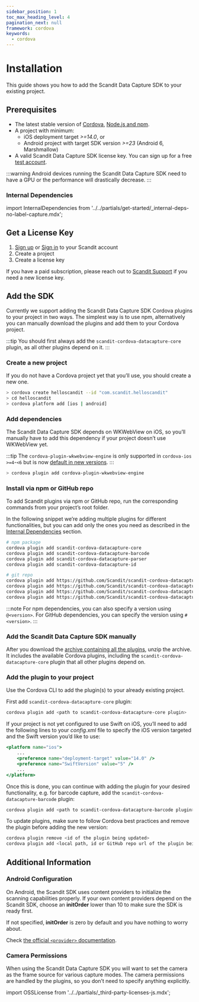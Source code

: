 ```yaml
---
sidebar_position: 1
toc_max_heading_level: 4
pagination_next: null
framework: cordova
keywords:
  - cordova
---
```


# Installation

This guide shows you how to add the Scandit Data Capture SDK to your existing project.

## Prerequisites

- The latest stable version of [Cordova](https://github.com/apache/cordova-cli#installation), [Node.js and npm](https://nodejs.org/en/download/).
- A project with minimum:
	- iOS deployment target _>=14.0_, or
	- Android project with target SDK version _>=23_ (Android 6, Marshmallow)
- A valid Scandit Data Capture SDK license key. You can sign up for a free [test account](https://ssl.scandit.com/dashboard/sign-up?p=test&utm%5Fsource=documentation).

:::warning
Android devices running the Scandit Data Capture SDK need to have a GPU or the performance will drastically decrease.
:::

### Internal Dependencies

import InternalDependencies from '../../partials/get-started/_internal-deps-no-label-capture.mdx';

<InternalDependencies/>

## Get a License Key

1. [Sign up](https://ssl.scandit.com/dashboard/sign-up?p=test) or [Sign in](https://ssl.scandit.com/dashboard/sign-in) to your Scandit account
2. Create a project
3. Create a license key

If you have a paid subscription, please reach out to [Scandit Support](mailto:support@scandit.com) if you need a new license key.

## Add the SDK

Currently we support adding the Scandit Data Capture SDK Cordova plugins to your project in two ways. The simplest way is to use npm, alternatively you can manually download the plugins and add them to your Cordova project.

:::tip
You should first always add the `scandit-cordova-datacapture-core` plugin, as all other plugins depend on it.
:::

### Create a new project

If you do not have a Cordova project yet that you’ll use, you should create a new one.

```sh
> cordova create helloscandit --id "com.scandit.helloscandit"
> cd helloscandit
> cordova platform add [ios | android]
```

### Add dependencies

The Scandit Data Capture SDK depends on WKWebView on iOS, so you’ll manually have to add this dependency if your project doesn’t use WKWebView yet.

:::tip
The `cordova-plugin-wkwebview-engine` is only supported in `cordova-ios`  `>=4`-`<6` but is now [default in new versions](https://github.com/apache/cordova-plugin-wkwebview-engine?tab=readme-ov-file#deprecation-notice).
:::

```sh
> cordova plugin add cordova-plugin-wkwebview-engine
```

### Install via npm or GitHub repo

To add Scandit plugins via npm or GitHub repo, run the corresponding commands from your project’s root folder.

In the following snippet we’re adding multiple plugins for different functionalities, but you can add only the ones you need as described in the [Internal Dependencies](#internal-dependencies) section.

```sh
# npm package
cordova plugin add scandit-cordova-datacapture-core
cordova plugin add scandit-cordova-datacapture-barcode
cordova plugin add scandit-cordova-datacapture-parser
cordova plugin add scandit-cordova-datacapture-id

# git repo
cordova plugin add https://github.com/Scandit/scandit-cordova-datacapture-core.git
cordova plugin add https://github.com/Scandit/scandit-cordova-datacapture-barcode.git
cordova plugin add https://github.com/Scandit/scandit-cordova-datacapture-parser.git
cordova plugin add https://github.com/Scandit/scandit-cordova-datacapture-id.git
```

:::note
For npm dependencies, you can also specify a version using `@<version>`.
For GitHub dependencies, you can specify the version using `#<version>`.
:::

### Add the Scandit Data Capture SDK manually

After you download the [archive containing all the plugins](https://ssl.scandit.com/dashboard/downloads), unzip the archive. It includes the available Cordova plugins, including the `scandit-cordova-datacapture-core` plugin that all other plugins depend on.

### Add the plugin to your project

Use the Cordova CLI to add the plugin(s) to your already existing project.

First add `scandit-cordova-datacapture-core` plugin:

```sh
cordova plugin add <path to scandit-cordova-datacapture-core plugin>
```

If your project is not yet configured to use Swift on iOS, you’ll need to add the following lines to your _config.xml_ file to specify the iOS version targeted and the Swift version you’d like to use:

```jsx
<platform name="ios">
	...
	<preference name="deployment-target" value="14.0" />
  	<preference name="SwiftVersion" value="5" />
	...
</platform>
```

Once this is done, you can continue with adding the plugin for your desired functionality, e.g. for barcode capture, add the `scandit-cordova-datacapture-barcode` plugin:

```sh
cordova plugin add <path to scandit-cordova-datacapture-barcode plugin>
```

To update plugins, make sure to follow Cordova best practices and remove the plugin before adding the new version:

```sh
cordova plugin remove <id of the plugin being updated>
cordova plugin add <local path, id or GitHub repo url of the plugin being updated>
```

## Additional Information

### Android Configuration


On Android, the Scandit SDK uses content providers to initialize the scanning capabilities properly. If your own content providers depend on the Scandit SDK, choose an **initOrder** lower than 10 to make sure the SDK is ready first.

If not specified, **initOrder** is zero by default and you have nothing to worry about.

Check [the official `<provider>` documentation](https://developer.android.com/guide/topics/manifest/provider-element).

### Camera Permissions

When using the Scandit Data Capture SDK you will want to set the camera as the frame source for various capture modes. The camera permissions are handled by the plugins, so you don’t need to specify anything explicitly.

import OSSLicense from '../../partials/_third-party-licenses-js.mdx';

<OSSLicense/>
